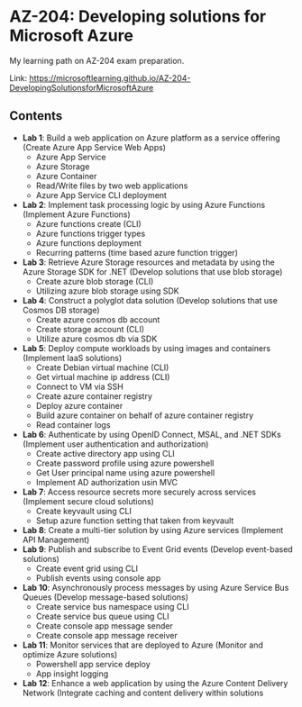# AZ-204: Developing solutions for Microsoft Azure

My learning path on AZ-204 exam preparation.

Link: https://microsoftlearning.github.io/AZ-204-DevelopingSolutionsforMicrosoftAzure

## Contents

- **Lab 1**: Build a web application on Azure platform as a service offering (Create Azure App Service Web Apps)
  - Azure App Service
  - Azure Storage
  - Azure Container
  - Read/Write files by two web applications
  - Azure App Service CLI deployment
- **Lab 2**: Implement task processing logic by using Azure Functions (Implement Azure Functions)
  - Azure functions create (CLI)
  - Azure functions trigger types
  - Azure functions deployment
  - Recurring patterns (time based azure function trigger)
- **Lab 3**: Retrieve Azure Storage resources and metadata by using the Azure Storage SDK for .NET (Develop solutions that use blob storage)
  - Create azure blob storage (CLI)
  - Utilizing azure blob storage using SDK
- **Lab 4**: Construct a polyglot data solution (Develop solutions that use Cosmos DB storage)
  - Create azure cosmos db account
  - Create storage account (CLI)
  - Utilize azure cosmos db via SDK
- **Lab 5**: Deploy compute workloads by using images and containers (Implement IaaS solutions)
  - Create Debian virtual machine (CLI)
  - Get virtual machine ip address (CLI)
  - Connect to VM via SSH
  - Create azure container registry
  - Deploy azure container
  - Build azure container on behalf of azure container registry
  - Read container logs
- **Lab 6**: Authenticate by using OpenID Connect, MSAL, and .NET SDKs (Implement user authentication and authorization)
  - Create active directory app using CLI
  - Create password profile using azure powershell
  - Get User principal name using azure powershell
  - Implement AD authorization usin MVC
- **Lab 7**: Access resource secrets more securely across services (Implement secure cloud solutions)
  - Create keyvault using CLI
  - Setup azure function setting that taken from keyvault
- **Lab 8**: Create a multi-tier solution by using Azure services (Implement API Management)
- **Lab 9**: Publish and subscribe to Event Grid events (Develop event-based solutions)
  - Create event grid using CLI
  - Publish events using console app
- **Lab 10**: Asynchronously process messages by using Azure Service Bus Queues (Develop message-based solutions)
  - Create service bus namespace using CLI
  - Create service bus queue using CLI
  - Create console app message sender
  - Create console app message receiver
- **Lab 11**: Monitor services that are deployed to Azure (Monitor and optimize Azure solutions)
  - Powershell app service deploy
  - App insight logging
- **Lab 12**: Enhance a web application by using the Azure Content Delivery Network (Integrate caching and content delivery within solutions